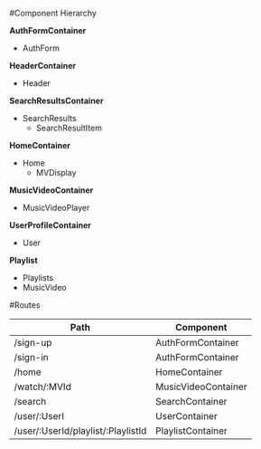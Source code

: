 #Component Hierarchy

**AuthFormContainer**
- AuthForm

**HeaderContainer**
- Header

**SearchResultsContainer**
- SearchResults
  - SearchResultItem

**HomeContainer**
- Home
  - MVDisplay

**MusicVideoContainer**
- MusicVideoPlayer

**UserProfileContainer**
- User

**Playlist**
- Playlists
- MusicVideo

#Routes

| Path                               | Component           |
| ---------------------------------- | ------------------- |
| /sign-up                           | AuthFormContainer   |
| /sign-in                           | AuthFormContainer   |
| /home                              | HomeContainer       |
| /watch/:MVId                       | MusicVideoContainer |
| /search                            | SearchContainer     |
| /user/:UserI                       | UserContainer       |
| /user/:UserId/playlist/:PlaylistId | PlaylistContainer   |
